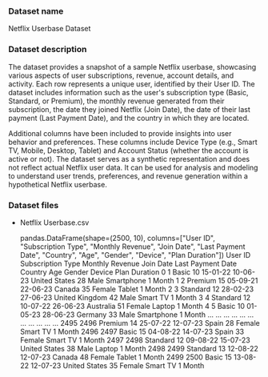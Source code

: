 ### Dataset name ###

Netflix Userbase Dataset

### Dataset description ###

The dataset provides a snapshot of a sample Netflix userbase, showcasing various aspects of user subscriptions, revenue, account details, and activity. Each row represents a unique user, identified by their User ID. The dataset includes information such as the user's subscription type (Basic, Standard, or Premium), the monthly revenue generated from their subscription, the date they joined Netflix (Join Date), the date of their last payment (Last Payment Date), and the country in which they are located.

Additional columns have been included to provide insights into user behavior and preferences. These columns include Device Type (e.g., Smart TV, Mobile, Desktop, Tablet) and Account Status (whether the account is active or not). The dataset serves as a synthetic representation and does not reflect actual Netflix user data. It can be used for analysis and modeling to understand user trends, preferences, and revenue generation within a hypothetical Netflix userbase.

### Dataset files ###

- Netflix Userbase.csv

    pandas.DataFrame(shape=(2500, 10), columns=["User ID", "Subscription Type", "Monthly Revenue", "Join Date", "Last Payment Date", "Country", "Age", "Gender", "Device", "Plan Duration"])
              User ID Subscription Type  Monthly Revenue Join Date Last Payment Date         Country  Age  Gender      Device Plan Duration
        0           1             Basic               10  15-01-22          10-06-23   United States   28    Male  Smartphone       1 Month
        1           2           Premium               15  05-09-21          22-06-23          Canada   35  Female      Tablet       1 Month
        2           3          Standard               12  28-02-23          27-06-23  United Kingdom   42    Male    Smart TV       1 Month
        3           4          Standard               12  10-07-22          26-06-23       Australia   51  Female      Laptop       1 Month
        4           5             Basic               10  01-05-23          28-06-23         Germany   33    Male  Smartphone       1 Month
        ...       ...               ...              ...       ...               ...             ...  ...     ...         ...           ...
        2495     2496           Premium               14  25-07-22          12-07-23           Spain   28  Female    Smart TV       1 Month
        2496     2497             Basic               15  04-08-22          14-07-23           Spain   33  Female    Smart TV       1 Month
        2497     2498          Standard               12  09-08-22          15-07-23   United States   38    Male      Laptop       1 Month
        2498     2499          Standard               13  12-08-22          12-07-23          Canada   48  Female      Tablet       1 Month
        2499     2500             Basic               15  13-08-22          12-07-23   United States   35  Female    Smart TV       1 Month


